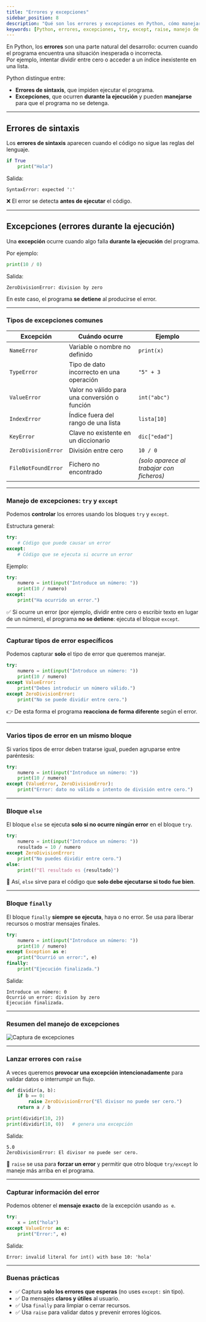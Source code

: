 ```yaml
---
title: "Errores y excepciones"
sidebar_position: 8
description: "Qué son los errores y excepciones en Python, cómo manejarlas con try, except, else y finally, cómo lanzar errores con raise y buenas prácticas para evitar fallos en la ejecución."
keywords: [Python, errores, excepciones, try, except, raise, manejo de errores]
---
```


<div class="justify-text">

En Python, los **errores** son una parte natural del desarrollo: ocurren cuando el programa encuentra una situación inesperada o incorrecta.  
Por ejemplo, intentar dividir entre cero o acceder a un índice inexistente en una lista.

Python distingue entre:

* **Errores de sintaxis**, que impiden ejecutar el programa.
* **Excepciones**, que ocurren **durante la ejecución** y pueden **manejarse** para que el programa no se detenga.

---

## Errores de sintaxis

Los **errores de sintaxis** aparecen cuando el código no sigue las reglas del lenguaje.

```python
if True
    print("Hola")
```

Salida:

```
SyntaxError: expected ':'
```

❌ El error se detecta **antes de ejecutar** el código.

---

## Excepciones (errores durante la ejecución)

Una **excepción** ocurre cuando algo falla **durante la ejecución** del programa.

Por ejemplo:

```python
print(10 / 0)
```

Salida:

```
ZeroDivisionError: division by zero
```

En este caso, el programa **se detiene** al producirse el error.

---

### Tipos de excepciones comunes

| Excepción           | Cuándo ocurre                                 | Ejemplo                                   |
| ------------------- | --------------------------------------------- | ----------------------------------------- |
| `NameError`         | Variable o nombre no definido                 | `print(x)`                                |
| `TypeError`         | Tipo de dato incorrecto en una operación      | `"5" + 3`                                 |
| `ValueError`        | Valor no válido para una conversión o función | `int("abc")`                              |
| `IndexError`        | Índice fuera del rango de una lista           | `lista[10]`                               |
| `KeyError`          | Clave no existente en un diccionario          | `dic["edad"]`                             |
| `ZeroDivisionError` | División entre cero                           | `10 / 0`                                  |
| `FileNotFoundError` | Fichero no encontrado                         | *(solo aparece al trabajar con ficheros)* |

---

### Manejo de excepciones: `try` y `except`

Podemos **controlar** los errores usando los bloques `try` y `except`.

Estructura general:

```python
try:
    # Código que puede causar un error
except:
    # Código que se ejecuta si ocurre un error
```

Ejemplo:

```python
try:
    numero = int(input("Introduce un número: "))
    print(10 / numero)
except:
    print("Ha ocurrido un error.")
```

✅ Si ocurre un error (por ejemplo, dividir entre cero o escribir texto en lugar de un número), el programa **no se detiene**: ejecuta el bloque `except`.

---

### Capturar tipos de error específicos

Podemos capturar **solo** el tipo de error que queremos manejar.

```python
try:
    numero = int(input("Introduce un número: "))
    print(10 / numero)
except ValueError:
    print("Debes introducir un número válido.")
except ZeroDivisionError:
    print("No se puede dividir entre cero.")
```

👉 De esta forma el programa **reacciona de forma diferente** según el error.

---

### Varios tipos de error en un mismo bloque

Si varios tipos de error deben tratarse igual, pueden agruparse entre paréntesis:

```python
try:
    numero = int(input("Introduce un número: "))
    print(10 / numero)
except (ValueError, ZeroDivisionError):
    print("Error: dato no válido o intento de división entre cero.")
```

---

### Bloque `else`

El bloque `else` se ejecuta **solo si no ocurre ningún error** en el bloque `try`.

```python
try:
    numero = int(input("Introduce un número: "))
    resultado = 10 / numero
except ZeroDivisionError:
    print("No puedes dividir entre cero.")
else:
    print(f"El resultado es {resultado}")
```

🧠 Así, `else` sirve para el código que **solo debe ejecutarse si todo fue bien**.

---

### Bloque `finally`

El bloque `finally` **siempre se ejecuta**, haya o no error.
Se usa para liberar recursos o mostrar mensajes finales.

```python
try:
    numero = int(input("Introduce un número: "))
    print(10 / numero)
except Exception as e:
    print("Ocurrió un error:", e)
finally:
    print("Ejecución finalizada.")
```

Salida:

```
Introduce un número: 0
Ocurrió un error: division by zero
Ejecución finalizada.
```

---

### Resumen del manejo de excepciones

![Captura de excepciones](./0-img/exception_handling.png)


---

### Lanzar errores con `raise`

A veces queremos **provocar una excepción intencionadamente** para validar datos o interrumpir un flujo.

```python
def dividir(a, b):
    if b == 0:
        raise ZeroDivisionError("El divisor no puede ser cero.")
    return a / b

print(dividir(10, 2))
print(dividir(10, 0))   # genera una excepción
```

Salida:

```
5.0
ZeroDivisionError: El divisor no puede ser cero.
```

🧩 `raise` se usa para **forzar un error** y permitir que otro bloque `try/except` lo maneje más arriba en el programa.

---

### Capturar información del error

Podemos obtener el **mensaje exacto** de la excepción usando `as e`.

```python
try:
    x = int("hola")
except ValueError as e:
    print("Error:", e)
```

Salida:

```
Error: invalid literal for int() with base 10: 'hola'
```

---

### Buenas prácticas

* ✅ Captura **solo los errores que esperas** (no uses `except:` sin tipo).
* ✅ Da mensajes **claros y útiles** al usuario.
* ✅ Usa `finally` para limpiar o cerrar recursos.
* ✅ Usa `raise` para validar datos y prevenir errores lógicos.


</div>